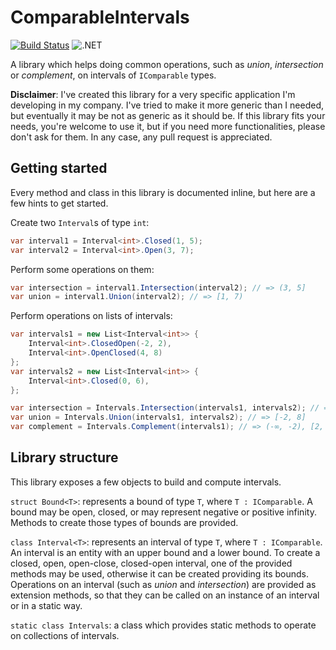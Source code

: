 # ComparableIntervals

[![Build Status](https://travis-ci.com/carlopantaleo/ComparableIntervals.svg?branch=master)](https://travis-ci.com/carlopantaleo/ComparableIntervals)
![.NET](https://github.com/carlopantaleo/ComparableIntervals/workflows/.NET/badge.svg)

A library which helps doing common operations, such as _union_, _intersection_ or _complement_, on intervals of
`IComparable` types.

**Disclaimer**: I've created this library for a very specific application I'm developing in my company. I've tried to
make it more generic than I needed, but eventually it may be not as generic as it should be. If this library fits your
needs, you're welcome to use it, but if you need more functionalities, please don't ask for them. In any case, any
pull request is appreciated.


## Getting started

Every method and class in this library is documented inline, but here are a few hints to get started.

Create two `Interval`s of type `int`:
```c#
var interval1 = Interval<int>.Closed(1, 5);
var interval2 = Interval<int>.Open(3, 7);
```

Perform some operations on them:
```c#
var intersection = interval1.Intersection(interval2); // => (3, 5]
var union = interval1.Union(interval2); // => [1, 7)
```

Perform operations on lists of intervals:
```c#
var intervals1 = new List<Interval<int>> {
    Interval<int>.ClosedOpen(-2, 2),
    Interval<int>.OpenClosed(4, 8)
};
var intervals2 = new List<Interval<int>> {
    Interval<int>.Closed(0, 6),
};

var intersection = Intervals.Intersection(intervals1, intervals2); // => [0, 2), (4, 6]
var union = Intervals.Union(intervals1, intervals2); // => [-2, 8]
var complement = Intervals.Complement(intervals1); // => (-∞, -2), [2, 4], (8, ∞)
```

## Library structure

This library exposes a few objects to build and compute intervals.

`struct Bound<T>`: represents a bound of type `T`, where `T : IComparable`.
A bound may be open, closed, or may represent negative or positive infinity. Methods to create those types of bounds
are provided.

`class Interval<T>`: represents an interval of type `T`, where `T : IComparable`.
An interval is an entity with an upper bound and a lower bound. To create a closed, open, open-close, closed-open
interval, one of the provided methods may be used, otherwise it can be created providing its bounds.
Operations on an interval (such as _union_ and _intersection_) are provided as extension methods, so that they can be
called on an instance of an interval or in a static way.

`static class Intervals`: a class which provides static methods to operate on collections of intervals.
